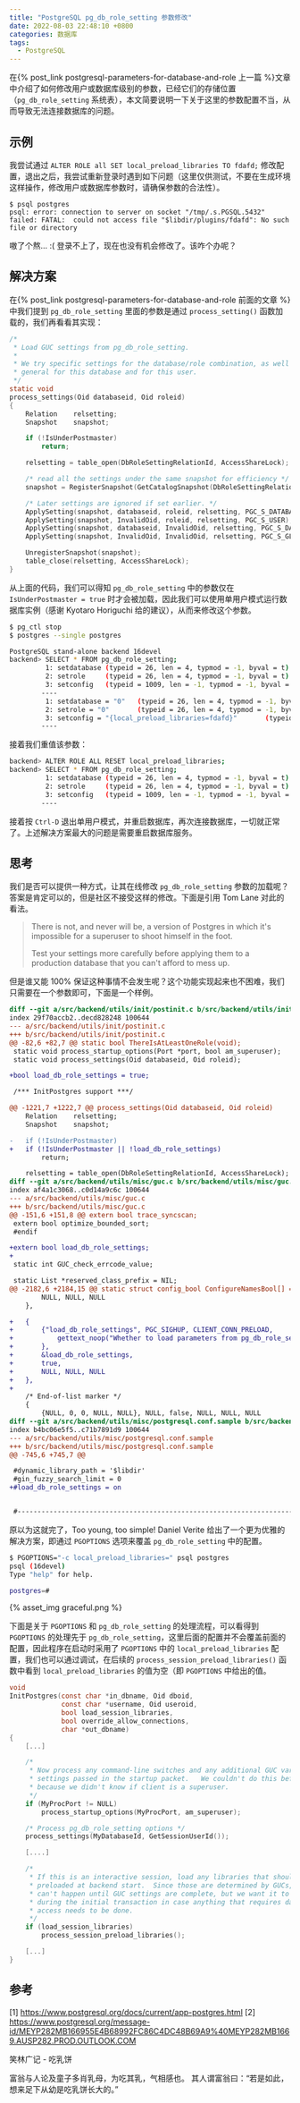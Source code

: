 ```yaml
---
title: "PostgreSQL pg_db_role_setting 参数修改"
date: 2022-08-03 22:48:10 +0800
categories: 数据库
tags:
  - PostgreSQL
---
```


在{% post_link postgresql-parameters-for-database-and-role 上一篇 %}文章中介绍了如何修改用户或数据库级别的参数，已经它们的存储位置（`pg_db_role_setting` 系统表），本文简要说明一下关于这里的参数配置不当，从而导致无法连接数据库的问题。

<!--more-->

## 示例

我尝试通过 `ALTER ROLE all SET local_preload_libraries TO fdafd;` 修改配置，退出之后，我尝试重新登录时遇到如下问题（这里仅供测试，不要在生成环境这样操作，修改用户或数据库参数时，请确保参数的合法性）。

```
$ psql postgres
psql: error: connection to server on socket "/tmp/.s.PGSQL.5432" failed: FATAL:  could not access file "$libdir/plugins/fdafd": No such file or directory
```

嗷了个熬... :( 登录不上了，现在也没有机会修改了。该咋个办呢？

## 解决方案

在{% post_link postgresql-parameters-for-database-and-role 前面的文章 %}中我们提到 `pg_db_role_setting` 里面的参数是通过 `process_setting()` 函数加载的，我们再看看其实现：

```c
/*
 * Load GUC settings from pg_db_role_setting.
 *
 * We try specific settings for the database/role combination, as well as
 * general for this database and for this user.
 */
static void
process_settings(Oid databaseid, Oid roleid)
{
    Relation    relsetting;
    Snapshot    snapshot;

    if (!IsUnderPostmaster)
        return;

    relsetting = table_open(DbRoleSettingRelationId, AccessShareLock);

    /* read all the settings under the same snapshot for efficiency */
    snapshot = RegisterSnapshot(GetCatalogSnapshot(DbRoleSettingRelationId));

    /* Later settings are ignored if set earlier. */
    ApplySetting(snapshot, databaseid, roleid, relsetting, PGC_S_DATABASE_USER);
    ApplySetting(snapshot, InvalidOid, roleid, relsetting, PGC_S_USER);
    ApplySetting(snapshot, databaseid, InvalidOid, relsetting, PGC_S_DATABASE);
    ApplySetting(snapshot, InvalidOid, InvalidOid, relsetting, PGC_S_GLOBAL);

    UnregisterSnapshot(snapshot);
    table_close(relsetting, AccessShareLock);
}
```

从上面的代码，我们可以得知 `pg_db_role_setting` 中的参数仅在 `IsUnderPostmaster = true` 时才会被加载，因此我们可以使用单用户模式运行数据库实例（感谢 Kyotaro Horiguchi 给的建议），从而来修改这个参数。

```bash
$ pg_ctl stop
$ postgres --single postgres

PostgreSQL stand-alone backend 16devel
backend> SELECT * FROM pg_db_role_setting;
         1: setdatabase (typeid = 26, len = 4, typmod = -1, byval = t)
         2: setrole     (typeid = 26, len = 4, typmod = -1, byval = t)
         3: setconfig   (typeid = 1009, len = -1, typmod = -1, byval = f)
        ----
         1: setdatabase = "0"   (typeid = 26, len = 4, typmod = -1, byval = t)
         2: setrole = "0"       (typeid = 26, len = 4, typmod = -1, byval = t)
         3: setconfig = "{local_preload_libraries=fdafd}"       (typeid = 1009, len = -1, typmod = -1, byval = f)
        ----
```

接着我们重值该参数：

```bash
backend> ALTER ROLE ALL RESET local_preload_libraries;
backend> SELECT * FROM pg_db_role_setting;
         1: setdatabase (typeid = 26, len = 4, typmod = -1, byval = t)
         2: setrole     (typeid = 26, len = 4, typmod = -1, byval = t)
         3: setconfig   (typeid = 1009, len = -1, typmod = -1, byval = f)
        ----
```

接着按 `Ctrl-D` 退出单用户模式，并重启数据库，再次连接数据库，一切就正常了。上述解决方案最大的问题是需要重启数据库服务。

## 思考

我们是否可以提供一种方式，让其在线修改 `pg_db_role_setting` 参数的加载呢？答案是肯定可以的，但是社区不接受这样的修改。下面是引用 Tom Lane 对此的看法。

> There is not, and never will be, a version of Postgres in which it's impossible for a superuser to shoot himself in the foot.
>
> Test your settings more carefully before applying them to a production database that you can't afford to mess up.

但是谁又能 100% 保证这种事情不会发生呢？这个功能实现起来也不困难，我们只需要在一个参数即可，下面是一个样例。

```diff
diff --git a/src/backend/utils/init/postinit.c b/src/backend/utils/init/postinit.c
index 29f70accb2..decd828248 100644
--- a/src/backend/utils/init/postinit.c
+++ b/src/backend/utils/init/postinit.c
@@ -82,6 +82,7 @@ static bool ThereIsAtLeastOneRole(void);
 static void process_startup_options(Port *port, bool am_superuser);
 static void process_settings(Oid databaseid, Oid roleid);

+bool load_db_role_settings = true;

 /*** InitPostgres support ***/

@@ -1221,7 +1222,7 @@ process_settings(Oid databaseid, Oid roleid)
 	Relation	relsetting;
 	Snapshot	snapshot;

-	if (!IsUnderPostmaster)
+	if (!IsUnderPostmaster || !load_db_role_settings)
 		return;

 	relsetting = table_open(DbRoleSettingRelationId, AccessShareLock);
diff --git a/src/backend/utils/misc/guc.c b/src/backend/utils/misc/guc.c
index af4a1c3068..c0d14a9c6c 100644
--- a/src/backend/utils/misc/guc.c
+++ b/src/backend/utils/misc/guc.c
@@ -151,6 +151,8 @@ extern bool trace_syncscan;
 extern bool optimize_bounded_sort;
 #endif

+extern bool load_db_role_settings;
+
 static int	GUC_check_errcode_value;

 static List *reserved_class_prefix = NIL;
@@ -2182,6 +2184,15 @@ static struct config_bool ConfigureNamesBool[] =
 		NULL, NULL, NULL
 	},

+	{
+		{"load_db_role_settings", PGC_SIGHUP, CLIENT_CONN_PRELOAD,
+			gettext_noop("Whether to load parameters from pg_db_role_setting."),
+		},
+		&load_db_role_settings,
+		true,
+		NULL, NULL, NULL
+	},
+
 	/* End-of-list marker */
 	{
 		{NULL, 0, 0, NULL, NULL}, NULL, false, NULL, NULL, NULL
diff --git a/src/backend/utils/misc/postgresql.conf.sample b/src/backend/utils/misc/postgresql.conf.sample
index b4bc06e5f5..c71b7891d9 100644
--- a/src/backend/utils/misc/postgresql.conf.sample
+++ b/src/backend/utils/misc/postgresql.conf.sample
@@ -745,6 +745,7 @@

 #dynamic_library_path = '$libdir'
 #gin_fuzzy_search_limit = 0
+#load_db_role_settings = on


 #------------------------------------------------------------------------------
```

原以为这就完了，Too young, too simple! Daniel Verite 给出了一个更为优雅的解决方案，即通过 `PGOPTIONS` 选项来覆盖 `pg_db_role_setting` 中的配置。

```bash
$ PGOPTIONS="-c local_preload_libraries=" psql postgres
psql (16devel)
Type "help" for help.

postgres=#
```

{% asset_img graceful.png %}

下面是关于 `PGOPTIONS` 和 `pg_db_role_setting` 的处理流程，可以看得到 `PGOPTIONS` 的处理先于 `pg_db_role_setting`，这里后面的配置并不会覆盖前面的配置，因此程序在启动时采用了 `PGOPTIONS` 中的 `local_preload_libraries` 配置，我们也可以通过调试，在后续的 `process_session_preload_libraries()` 函数中看到 `local_preload_libraries` 的值为空（即 `PGOPTIONS` 中给出的值。

```c
void
InitPostgres(const char *in_dbname, Oid dboid,
             const char *username, Oid useroid,
             bool load_session_libraries,
             bool override_allow_connections,
             char *out_dbname)
{
    [...]

    /*
     * Now process any command-line switches and any additional GUC variable
     * settings passed in the startup packet.   We couldn't do this before
     * because we didn't know if client is a superuser.
     */
    if (MyProcPort != NULL)
        process_startup_options(MyProcPort, am_superuser);

    /* Process pg_db_role_setting options */
    process_settings(MyDatabaseId, GetSessionUserId());

    [....]

	/*
     * If this is an interactive session, load any libraries that should be
     * preloaded at backend start.  Since those are determined by GUCs, this
     * can't happen until GUC settings are complete, but we want it to happen
     * during the initial transaction in case anything that requires database
     * access needs to be done.
     */
    if (load_session_libraries)
        process_session_preload_libraries();

	[...]
}
```


## 参考

[1] https://www.postgresql.org/docs/current/app-postgres.html
[2] https://www.postgresql.org/message-id/MEYP282MB166955E4B68992FC86C4DC48B69A9%40MEYP282MB1669.AUSP282.PROD.OUTLOOK.COM


<div class="just-for-fun">
笑林广记 - 吃乳饼

富翁与人论及童子多肖乳母，为吃其乳，气相感也。
其人谓富翁曰：“若是如此，想来足下从幼是吃乳饼长大的。”
</div>

